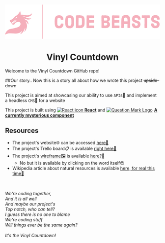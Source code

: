 ![](https://raw.githubusercontent.com/Mochibunn/hackerNews/main/public/codebeasts.png)

<h1 align="center">Vinyl Countdown</h1>
Welcome to the Vinyl Countdown GitHub repo!
</br>

##Our story..
Now this is a story all about how we wrote this project ~~upside-down~~
</br>

This project is aimed at showcasing our ability to use `API`s📜 and implement a headless `CMS`🧠 for a website

This project is built using <a href="https://react.dev/"><img src="https://upload.wikimedia.org/wikipedia/commons/a/a7/React-icon.svg" alt="React icon" height="16px"/> **React**</a> and <a href="https://www.youtube.com/watch?v=FvOpPeKSf_4"><img src="https://svgur.com/i/9YV.svg" alt="Question Mark Logo" height="16px" style="margin-right:1%"/>**A currently mysterious component**</a>
</br>

## Resources
- The project's website🌐 can be accessed [here🔗](https://www.youtube.com/watch?v=tvkxupwbFLk)
- The project's Trello board📋 is available [right here🔗](https://trello.com/b/Kk2NCBZz/music-shop)
- The project's [wireframe🖼️](https://placehold.co/600x400?text=Under+Construction) is available <a href="#">here?🔗</a>
  - No but it is available by clicking on the word itself😉
- Wikipedia article about natural resources is available [here, for real this time🔗](https://en.wikipedia.org/wiki/Natural_resource)
</br>
</br>

<i>
We're coding together,</br>
And it is all well</br>
And maybe our project's</br>
Top notch, who can tell?</br>
I guess there is no one to blame</br>
We're coding stuff</br>
Will things ever be the same again?</br>
</br>
It's the Vinyl Countdown!
</i>